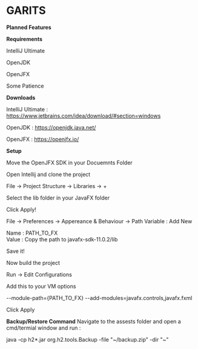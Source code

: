# GARITS



**Planned Features** 



**Requirements**

IntelliJ Ultimate

OpenJDK

OpenJFX

Some Patience



**Downloads**

IntelliJ Ultimate : https://www.jetbrains.com/idea/download/#section=windows

OpenJDK : https://openjdk.java.net/

OpenJFX : https://openjfx.io/



**Setup**

Move the OpenJFX SDK in your Docuemnts Folder

Open Intellij and clone the project 

File -> Project Structure -> Libraries -> + 

Select the lib folder in your JavaFX folder 

Click Apply!

File -> Preferences -> Appereance & Behaviour -> Path Variable : Add New 

Name : PATH_TO_FX    
Value : Copy the path to javafx-sdk-11.0.2/lib

Save it!

Now build the project 

Run -> Edit Configurations

Add this to your VM options

--module-path={PATH_TO_FX} --add-modules=javafx.controls,javafx.fxml

Click Apply



 **Backup/Restore Command**
 Navigate to the assests folder and open a cmd/termial window and run :
 
 java -cp h2*.jar org.h2.tools.Backup -file "~/backup.zip" -dir "~"
